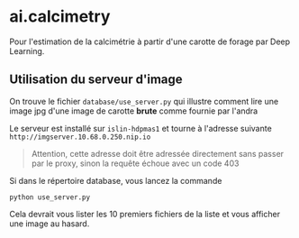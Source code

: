 # ai.calcimetry

Pour l'estimation de la calcimétrie à partir d'une carotte de forage par Deep Learning.


## Utilisation du serveur d'image

On trouve le fichier `database/use_server.py` qui illustre comment lire une image jpg 
d'une image de carotte __brute__ comme fournie par l'andra

Le serveur est installé sur `islin-hdpmas1` et tourne à l'adresse suivante `http://imgserver.10.68.0.250.nip.io`
> Attention, cette adresse doit être adressée directement sans passer par le proxy, sinon la requête échoue avec un code 403

Si dans le répertoire database, vous lancez la commande

```
python use_server.py
``` 

Cela devrait vous lister les 10 premiers fichiers de la liste et vous afficher une image au hasard.

